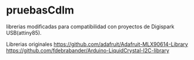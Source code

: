 # pruebasCdlm
librerias modificadas para compatibilidad con proyectos de Digispark USB(attiny85).

Librerias originales
https://github.com/adafruit/Adafruit-MLX90614-Library
https://github.com/fdebrabander/Arduino-LiquidCrystal-I2C-library
